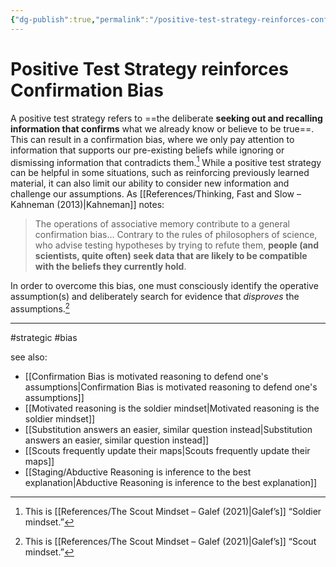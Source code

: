 ```yaml
---
{"dg-publish":true,"permalink":"/positive-test-strategy-reinforces-confirmation-bias/"}
---
```


# Positive Test Strategy reinforces Confirmation Bias

A positive test strategy refers to ==the deliberate **seeking out and recalling information that confirms** what we already know or believe to be true==. This can result in a confirmation bias, where we only pay attention to information that supports our pre-existing beliefs while ignoring or dismissing information that contradicts them.[^1] While a positive test strategy can be helpful in some situations, such as reinforcing previously learned material, it can also limit our ability to consider new information and challenge our assumptions. As [[References/Thinking, Fast and Slow – Kahneman (2013)\|Kahneman]] notes: 

> The operations of associative memory contribute to a general confirmation bias…  Contrary to the rules of philosophers of science, who advise testing hypotheses by trying to refute them, **people (and scientists, quite often) seek data that are likely to be compatible with the beliefs they currently hold**.

In order to overcome this bias, one must consciously identify the operative assumption(s) and deliberately search for evidence that *disproves* the assumptions.[^2]

---
#strategic #bias 

see also:
- [[Confirmation Bias is motivated reasoning to defend one's assumptions\|Confirmation Bias is motivated reasoning to defend one's assumptions]]
- [[Motivated reasoning is the soldier mindset\|Motivated reasoning is the soldier mindset]]
- [[Substitution answers an easier, similar question instead\|Substitution answers an easier, similar question instead]]
- [[Scouts frequently update their maps\|Scouts frequently update their maps]]
- [[Staging/Abductive Reasoning is inference to the best explanation\|Abductive Reasoning is inference to the best explanation]]

[^1]: This is [[References/The Scout Mindset – Galef (2021)\|Galef’s]] “Soldier mindset.”
[^2]: This is [[References/The Scout Mindset – Galef (2021)\|Galef’s]] “Scout mindset.”
